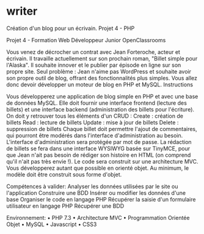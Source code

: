 # writer
Création d'un blog pour un écrivain. Projet 4 - PHP

Projet 4 - Formation Web Développeur Junior OpenClassrooms

Vous venez de décrocher un contrat avec Jean Forteroche, acteur et écrivain. Il travaille actuellement sur son prochain roman, "Billet simple pour l'Alaska". Il souhaite innover et le publier par épisode en ligne sur son propre site.
Seul problème : Jean n'aime pas WordPress et souhaite avoir son propre outil de blog, offrant des fonctionnalités plus simples. Vous allez donc devoir développer un moteur de blog en PHP et MySQL.
Instructions

Vous développerez une application de blog simple en PHP et avec une base de données MySQL. Elle doit fournir une interface frontend (lecture des billets) et une interface backend (administration des billets pour l'écriture). On doit y retrouver tous les éléments d'un CRUD :
Create : création de billets Read : lecture de billets Update : mise à jour de billets Delete : suppression de billets Chaque billet doit permettre l'ajout de commentaires, qui pourront être modérés dans l'interface d'administration au besoin.
L'interface d'administration sera protégée par mot de passe. La rédaction de billets se fera dans une interface WYSIWYG basée sur TinyMCE, pour que Jean n'ait pas besoin de rédiger son histoire en HTML (on comprend qu'il n'ait pas très envie !).
Le code sera construit sur une architecture MVC. Vous développerez autant que possible en orienté objet. Au minimum, le modèle doit être construit sous forme d'objet.

Compétences à valider: 
Analyser les données utilisées par le site ou l'application Construire une BDD Insérer ou modifier les données d'une base Organiser le code en langage PHP Récupérer la saisie d'un formulaire utilisateur en langage PHP Récupérer une BDD

Environnement: 
•	PHP 7.3
•	Architecture MVC
•	Programmation Orientée Objet
•	MySQL
•	Javascript
•	CSS3
